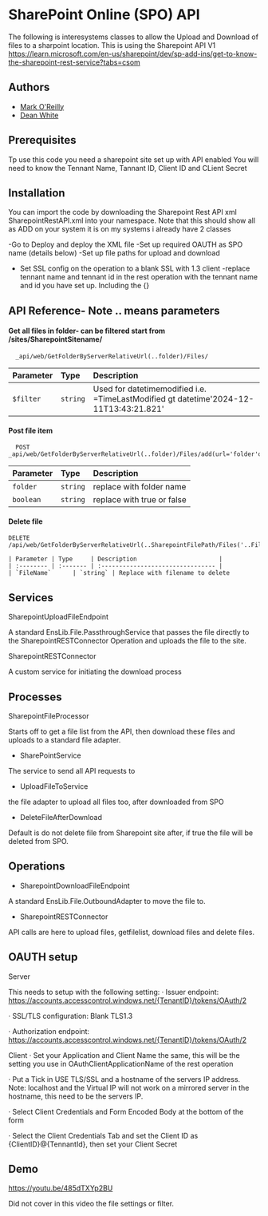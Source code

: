 
# SharePoint Online (SPO) API 

The following is interesystems classes to allow the Upload and Download of files to a sharpoint location. This is using the Sharepoint API V1 https://learn.microsoft.com/en-us/sharepoint/dev/sp-add-ins/get-to-know-the-sharepoint-rest-service?tabs=csom



## Authors

- [Mark O'Reilly](https://www.github.com/Sparkei)
- [Dean White](https://community.intersystems.com/user/dean-white-0)

## Prerequisites
Tp use this code you need a sharepoint site set up with API enabled
You will need to know the Tennant Name, Tannant ID, Client ID and CLient Secret

## Installation

You can import the code by downloading the Sharepoint Rest API xml SharepointRestAPI.xml into your namespace. Note that this should show all as ADD on your system it is on my systems i already have 2 classes

-Go to Deploy and deploy the XML file
-Set up required OAUTH as SPO name (details below)
-Set up file paths for upload and download 
- Set SSL config on the operation to a blank SSL with 1.3 client
-replace tennant name and tennant id in the rest operation with the tennant name and id you have set up. Including the {}
 

    
## API Reference- Note .. means parameters

#### Get all files in folder- can be filtered  start from /sites/SharepointSitename/

```http
  _api/web/GetFolderByServerRelativeUrl(..folder)/Files/
```

| Parameter | Type     | Description                |
| :-------- | :------- | :------------------------- |
| `$filter` | `string` | Used for datetimemodified i.e. =TimeLastModified gt datetime'2024-12-11T13:43:21.821' |

#### Post file  item

```http
  POST _api/web/GetFolderByServerRelativeUrl(..folder)/Files/add(url='folder'overwrite=..boolean)
```

| Parameter | Type     | Description                       |
| :-------- | :------- | :-------------------------------- |
| `folder`      | `string` | replace with folder name     
| `boolean`      | `string` | replace with true or false   
#### Delete file 
```http
DELETE /api/web/GetFolderByServerRelativeUrl(..SharepointFilePath/Files('..FileName)')

| Parameter | Type     | Description                       |
| :-------- | :------- | :-------------------------------- |
| `FileName`      | `string` | Replace with filename to delete    
```
## Services 

SharepointUploadFileEndpoint

A standard EnsLib.File.PassthroughService that passes the file directly to the SharepointRESTConnector Operation and uploads the file to the site.

 SharepointRESTConnector

A custom service for initiating the download process



## Processes
SharepointFileProcessor

Starts off to get a file list from the API, then download these files and uploads to a standard file adapter.

- SharePointService

The service to send all API requests to

- UploadFileToService

the file adapter to upload all files too, after downloaded from SPO

- DeleteFileAfterDownload

Default is do not delete file from Sharepoint site after, if true the file will be deleted from SPO.
## Operations
- SharepointDownloadFileEndpoint

A standard EnsLib.File.OutboundAdapter to move the file to.

- SharepointRESTConnector

API calls are here to upload files, getfilelist, download files and delete files.
## OAUTH setup

Server

This needs to setup with the following setting: · Issuer endpoint: https://accounts.accesscontrol.windows.net/{TenantID}/tokens/OAuth/2

· SSL/TLS configuration: Blank TLS1.3

· Authorization endpoint: https://accounts.accesscontrol.windows.net/{TenantID}/tokens/OAuth/2

Client
· Set your Application and Client Name the same, this will be the setting you use in OAuthClientApplicationName of the rest operation

· Put a Tick in USE TLS/SSL and a hostname of the servers IP address. 
    Note: localhost and the Virtual IP will not work on a mirrored server in the hostname, this need to be the servers IP.

· Select Client Credentials and Form Encoded Body at the bottom of the form

· Select the Client Credentials Tab and set the Client ID as {ClientID}@{TennantId}, then set your Client Secret



## Demo

https://youtu.be/485dTXYp2BU

Did not cover in this video the file settings or filter. 

